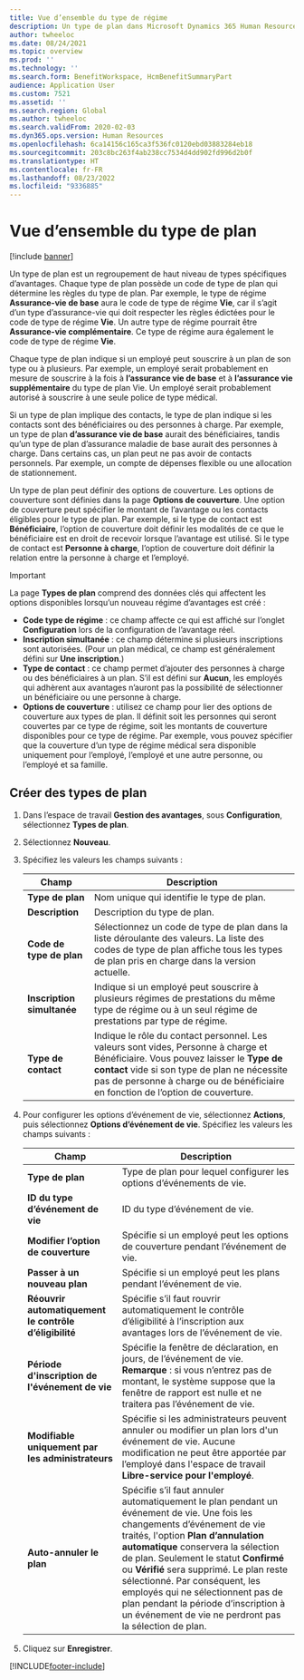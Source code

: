 ```yaml
---
title: Vue d’ensemble du type de régime
description: Un type de plan dans Microsoft Dynamics 365 Human Resources est un regroupement de haut niveau de types spécifiques d’avantages.
author: twheeloc
ms.date: 08/24/2021
ms.topic: overview
ms.prod: ''
ms.technology: ''
ms.search.form: BenefitWorkspace, HcmBenefitSummaryPart
audience: Application User
ms.custom: 7521
ms.assetid: ''
ms.search.region: Global
ms.author: twheeloc
ms.search.validFrom: 2020-02-03
ms.dyn365.ops.version: Human Resources
ms.openlocfilehash: 6ca14156c165ca3f536fc0120ebd03883284eb18
ms.sourcegitcommit: 203c8bc263f4ab238cc7534d4dd902fd996d2b0f
ms.translationtype: HT
ms.contentlocale: fr-FR
ms.lasthandoff: 08/23/2022
ms.locfileid: "9336885"
---
```

# <a name="plan-type-overview"></a>Vue d’ensemble du type de plan

[!include [banner](../includes/preview-banner.md)]

Un type de plan est un regroupement de haut niveau de types spécifiques d’avantages. Chaque type de plan possède un code de type de plan qui détermine les règles du type de plan. Par exemple, le type de régime **Assurance-vie de base** aura le code de type de régime **Vie**, car il s’agit d’un type d’assurance-vie qui doit respecter les règles édictées pour le code de type de régime **Vie**. Un autre type de régime pourrait être **Assurance-vie complémentaire**. Ce type de régime aura également le code de type de régime **Vie**.

Chaque type de plan indique si un employé peut souscrire à un plan de son type ou à plusieurs. Par exemple, un employé serait probablement en mesure de souscrire à la fois à **l’assurance vie de base** et à **l’assurance vie supplémentaire** du type de plan Vie. Un employé serait probablement autorisé à souscrire à une seule police de type médical.

Si un type de plan implique des contacts, le type de plan indique si les contacts sont des bénéficiaires ou des personnes à charge. Par exemple, un type de plan **d’assurance vie de base** aurait des bénéficiaires, tandis qu’un type de plan d’assurance maladie de base aurait des personnes à charge. Dans certains cas, un plan peut ne pas avoir de contacts personnels. Par exemple, un compte de dépenses flexible ou une allocation de stationnement.


Un type de plan peut définir des options de couverture. Les options de couverture sont définies dans la page **Options de couverture**. Une option de couverture peut spécifier le montant de l’avantage ou les contacts éligibles pour le type de plan. Par exemple, si le type de contact est **Bénéficiaire**, l’option de couverture doit définir les modalités de ce que le bénéficiaire est en droit de recevoir lorsque l’avantage est utilisé. Si le type de contact est **Personne à charge**, l’option de couverture doit définir la relation entre la personne à charge et l’employé. 

> [!IMPORTANT]
> La page **Types de plan** comprend des données clés qui affectent les options disponibles lorsqu’un nouveau régime d’avantages est créé :
>
> - **Code type de régime** : ce champ affecte ce qui est affiché sur l’onglet **Configuration** lors de la configuration de l’avantage réel.  
> - **Inscription simultanée** : ce champ détermine si plusieurs inscriptions sont autorisées. (Pour un plan médical, ce champ est généralement défini sur **Une inscription**.)
> - **Type de contact** : ce champ permet d’ajouter des personnes à charge ou des bénéficiaires à un plan. S’il est défini sur **Aucun**, les employés qui adhèrent aux avantages n’auront pas la possibilité de sélectionner un bénéficiaire ou une personne à charge.
> - **Options de couverture** : utilisez ce champ pour lier des options de couverture aux types de plan. Il définit soit les personnes qui seront couvertes par ce type de régime, soit les montants de couverture disponibles pour ce type de régime. Par exemple, vous pouvez spécifier que la couverture d’un type de régime médical sera disponible uniquement pour l’employé, l’employé et une autre personne, ou l’employé et sa famille.

## <a name="create-plan-types"></a>Créer des types de plan

1. Dans l’espace de travail **Gestion des avantages**, sous **Configuration**, sélectionnez **Types de plan**.

2. Sélectionnez **Nouveau**.

3. Spécifiez les valeurs les champs suivants :

   | Champ | Description |
   | --- | --- |
   | **Type de plan** | Nom unique qui identifie le type de plan. |
   | **Description** | Description du type de plan. |
   | **Code de type de plan** | Sélectionnez un code de type de plan dans la liste déroulante des valeurs. La liste des codes de type de plan affiche tous les types de plan pris en charge dans la version actuelle. |
   | **Inscription simultanée** | Indique si un employé peut souscrire à plusieurs régimes de prestations du même type de régime ou à un seul régime de prestations par type de régime. |
   | **Type de contact** | Indique le rôle du contact personnel. Les valeurs sont vides, Personne à charge et Bénéficiaire. Vous pouvez laisser le **Type de contact** vide si son type de plan ne nécessite pas de personne à charge ou de bénéficiaire en fonction de l’option de couverture. |

4. Pour configurer les options d’événement de vie, sélectionnez **Actions**, puis sélectionnez **Options d’événement de vie**. Spécifiez les valeurs les champs suivants :

   | Champ | Description |
   | --- | --- |
   | **Type de plan** | Type de plan pour lequel configurer les options d’événements de vie. |
   | **ID du type d’événement de vie** | ID du type d’événement de vie. |
   | **Modifier l’option de couverture** | Spécifie si un employé peut les options de couverture pendant l’événement de vie. |
   | **Passer à un nouveau plan** | Spécifie si un employé peut les plans pendant l’événement de vie. |
   | **Réouvrir automatiquement le contrôle d’éligibilité** | Spécifie s’il faut rouvrir automatiquement le contrôle d’éligibilité à l’inscription aux avantages lors de l’événement de vie. |
   | **Période d'inscription de l'événement de vie** | Spécifie la fenêtre de déclaration, en jours, de l’événement de vie. **Remarque** : si vous n’entrez pas de montant, le système suppose que la fenêtre de rapport est nulle et ne traitera pas l’événement de vie. |
   | **Modifiable uniquement par les administrateurs** | Spécifie si les administrateurs peuvent annuler ou modifier un plan lors d'un événement de vie. Aucune modification ne peut être apportée par l’employé dans l'espace de travail **Libre-service pour l'employé**. |
   | **Auto-annuler le plan** | Spécifie s’il faut annuler automatiquement le plan pendant un événement de vie. Une fois les changements d’événement de vie traités, l'option **Plan d’annulation automatique** conservera la sélection de plan. Seulement le statut **Confirmé** ou **Vérifié** sera supprimé. Le plan reste sélectionné. Par conséquent, les employés qui ne sélectionnent pas de plan pendant la période d’inscription à un événement de vie ne perdront pas la sélection de plan. 

5. Cliquez sur **Enregistrer**. 


[!INCLUDE[footer-include](../includes/footer-banner.md)]
